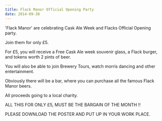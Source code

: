 ```yaml
---
title: Flack Manor Official Opening Party
date: 2014-09-30
---
```

'Flack Manor' are celebrating Cask Ale Week and Flacks Official Opening party.

Join them for only £5.

For £5, you will receive a Free Cask Ale week souvenir glass, a Flack burger, and tokens worth 2 pints of beer.

You will also be able to join Brewery Tours, watch morris dancing and other entertainment.

Obviously there will be a bar, where you can purchase all the famous Flack Manor beers.

All proceeds going to a local charity.

ALL THIS FOR ONLY £5, MUST BE THE BARGAIN OF THE MONTH !!

PLEASE DOWNLOAD THE POSTER AND PUT UP IN YOUR WORK PLACE.
